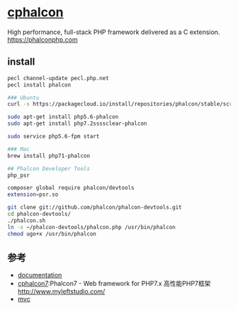 # [cphalcon](https://github.com/phalcon/cphalcon)

High performance, full-stack PHP framework delivered as a C extension. <https://phalconphp.com>

## install

```sh
pecl channel-update pecl.php.net
pecl install phalcon

### Ubuntu
curl -s https://packagecloud.io/install/repositories/phalcon/stable/script.deb.sh | sudo bash

sudo apt-get install php5.6-phalcon
sudo apt-get install php7.2ssssclear-phalcon

sudo service php5.6-fpm start

### Mac
brew install php71-phalcon

## Phalcon Developer Tools
php_psr

composer global require phalcon/devtools
extension=psr.so

git clone git://github.com/phalcon/phalcon-devtools.git
cd phalcon-devtools/
./phalcon.sh
ln -s ~/phalcon-devtools/phalcon.php /usr/bin/phalcon
chmod ugo+x /usr/bin/phalcon
```

## 参考

* [documentation](https://docs.phalconphp.com)
* [cphalcon7](https://github.com/dreamsxin/cphalcon7):Phalcon7 - Web framework for PHP7.x 高性能PHP7框架 <http://www.myleftstudio.com/>
* [mvc](https://github.com/phalcon/mvc.git)

